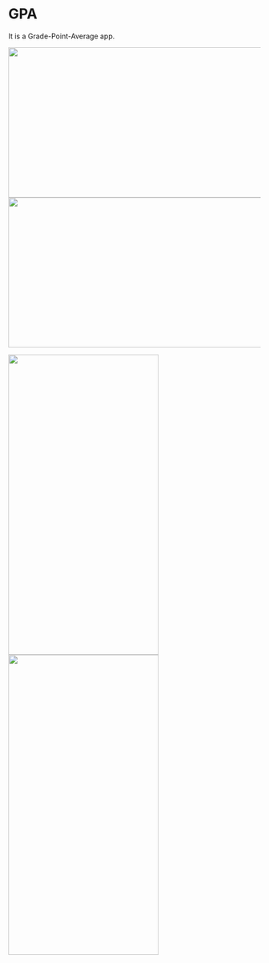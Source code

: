 # GPA

It is a Grade-Point-Average app.

<img src="https://user-images.githubusercontent.com/50717631/153751419-d749e81a-bff4-4373-8588-f504eff1a16e.png" width="600" height="300">
<img src="https://user-images.githubusercontent.com/50717631/153751410-77bf0aef-ee32-416d-a4b1-fa6e4b577300.gif" width="600" height="300">

<img src="https://user-images.githubusercontent.com/50717631/153751405-bf945805-98b5-4e33-a462-916621e372a3.png" width="300" height="600"> <img src="https://user-images.githubusercontent.com/50717631/153751406-b92f4428-3c99-48ee-8e36-b6379c9a6dc6.png" width="300" height="600"> 
